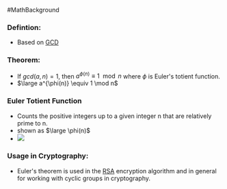#MathBackground 
### Defintion:
- Based on [GCD](GCD.md)
### Theorem: 
- If $gcd(a, n) = 1$, then $a^{\phi(n)} \equiv 1 \mod n$ where $\phi$ is Euler's totient function.
- $\large a^{\phi(n)} \equiv 1 \mod n$
### Euler Totient Function
- Counts the positive integers up to a given integer n that are relatively prime to n.
- shown as $\large \phi(n)$
-  ![](EulerTotient.png)
### Usage in Cryptography:
- Euler's theorem is used in the [RSA](RSA.md) encryption algorithm and in general for working with cyclic groups in cryptography.